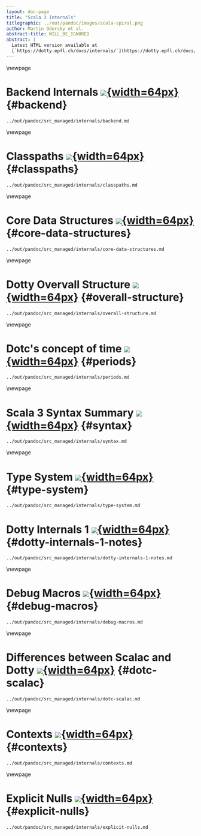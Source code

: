 ```yaml
---
layout: doc-page
title: "Scala 3 Internals"
titlegraphic: ../out/pandoc/images/scala-spiral.png
author: Martin Odersky et al.
abstract-title: WILL_BE_IGNORED
abstract: |
  Latest HTML version available at
  [`https://dotty.epfl.ch/docs/internals/`](https://dotty.epfl.ch/docs/internals/backend.html)
---
```


\newpage
# Backend Internals [![](../out/pandoc/images/external.png){width=64px}](https://dotty.epfl.ch/docs/internals/backend.html) {#backend}
```{.include}
../out/pandoc/src_managed/internals/backend.md
```

\newpage
# Classpaths [![](../out/pandoc/images/external.png){width=64px}](https://dotty.epfl.ch/docs/internals/classpaths.html) {#classpaths}
```{.include}
../out/pandoc/src_managed/internals/classpaths.md
```

\newpage
# Core Data Structures [![](../out/pandoc/images/external.png){width=64px}](https://dotty.epfl.ch/docs/internals/core-data-structures.html) {#core-data-structures}
```{.include}
../out/pandoc/src_managed/internals/core-data-structures.md
```

\newpage
# Dotty Overvall Structure [![](../out/pandoc/images/external.png){width=64px}](https://dotty.epfl.ch/docs/internals/overall-structure.html) {#overall-structure}
```{.include}
../out/pandoc/src_managed/internals/overall-structure.md
```

\newpage
# Dotc's concept of time [![](../out/pandoc/images/external.png){width=64px}](https://dotty.epfl.ch/docs/internals/periods.html) {#periods}
```{.include}
../out/pandoc/src_managed/internals/periods.md
```

\newpage
# Scala 3 Syntax Summary [![](../out/pandoc/images/external.png){width=64px}](https://dotty.epfl.ch/docs/internals/syntax.html) {#syntax}
```{.include}
../out/pandoc/src_managed/internals/syntax.md
```

\newpage
# Type System [![](../out/pandoc/images/external.png){width=64px}](https://dotty.epfl.ch/docs/internals/type-system.html) {#type-system}
```{.include}
../out/pandoc/src_managed/internals/type-system.md
```

# Dotty Internals 1 [![](../out/pandoc/images/external.png){width=64px}](https://dotty.epfl.ch/docs/internals/dotty-internals-1-notes.html) {#dotty-internals-1-notes}
```{.include}
../out/pandoc/src_managed/internals/dotty-internals-1-notes.md
```

\newpage
# Debug Macros [![](../out/pandoc/images/external.png){width=64px}](https://dotty.epfl.ch/docs/internals/debug-macros.html) {#debug-macros}
```{.include}
../out/pandoc/src_managed/internals/debug-macros.md
```

\newpage
# Differences between Scalac and Dotty [![](../out/pandoc/images/external.png){width=64px}](https://dotty.epfl.ch/docs/internals/dotc-scalac.html) {#dotc-scalac}
```{.include}
../out/pandoc/src_managed/internals/dotc-scalac.md
```

\newpage
# Contexts [![](../out/pandoc/images/external.png){width=64px}](https://dotty.epfl.ch/docs/internals/contexts.html) {#contexts}
```{.include}
../out/pandoc/src_managed/internals/contexts.md
```

\newpage
# Explicit Nulls [![](../out/pandoc/images/external.png){width=64px}](https://dotty.epfl.ch/docs/internals/explicit-nulls.html) {#explicit-nulls}
```{.include}
../out/pandoc/src_managed/internals/explicit-nulls.md
```
